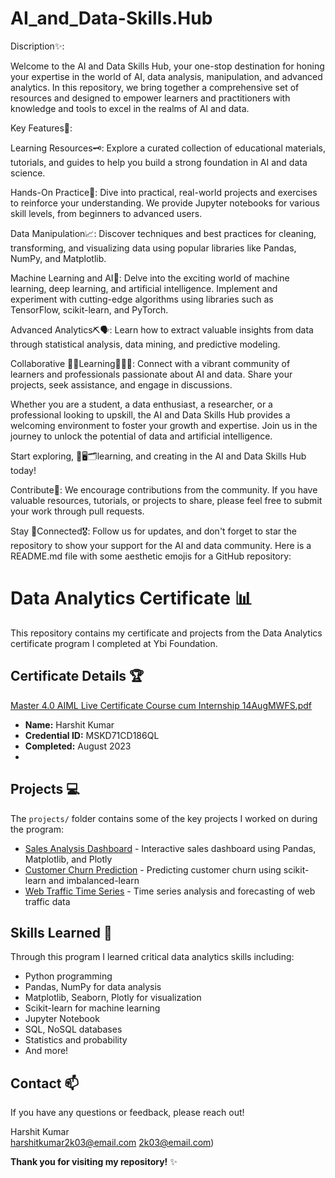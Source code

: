 # AI_and_Data-Skills.Hub

Discription✨:

Welcome to the AI and Data Skills Hub, your one-stop destination for honing your expertise in the world of AI, data analysis, manipulation, and advanced analytics. In this repository, we bring together a comprehensive set of resources and designed to empower learners and practitioners with knowledge and tools to excel in the realms of AI and data.

Key Features🎯:

Learning Resources🗝️: Explore a curated collection of educational materials, tutorials, and guides to help you build a strong foundation in AI and data science.

Hands-On Practice🤝: Dive into practical, real-world projects and exercises to reinforce your understanding. We provide Jupyter notebooks for various skill levels, from beginners to advanced users.

Data Manipulation📈: Discover techniques and best practices for cleaning, transforming, and visualizing data using popular libraries like Pandas, NumPy, and Matplotlib.

Machine Learning and AI🤖: Delve into the exciting world of machine learning, deep learning, and artificial intelligence. Implement and experiment with cutting-edge algorithms using libraries such as TensorFlow, scikit-learn, and PyTorch.

Advanced Analytics⛏️🗣️: Learn how to extract valuable insights from data through statistical analysis, data mining, and predictive modeling.

Collaborative 👨‍🏫Learning🧑‍🤝‍🧑: Connect with a vibrant community of learners and professionals passionate about AI and data. Share your projects, seek assistance, and engage in discussions.

Whether you are a student, a data enthusiast, a researcher, or a professional looking to upskill, the AI and Data Skills Hub provides a welcoming environment to foster your growth and expertise. Join us in the journey to unlock the potential of data and artificial intelligence.

Start exploring, 📑🖥️🗂️learning, and creating in the AI and Data Skills Hub today!

Contribute📝: We encourage contributions from the community. If you have valuable resources, tutorials, or projects to share, please feel free to submit your work through pull requests.

Stay 🔰Connected🎖️: Follow us for updates, and don't forget to star the repository to show your support for the AI and data community.
Here is a README.md file with some aesthetic emojis for a GitHub repository:


# Data Analytics Certificate 📊

This repository contains my certificate and projects from the Data Analytics certificate program I completed at Ybi Foundation.

## Certificate Details 🏆
[Master 4.0 AIML Live Certificate Course cum Internship 14AugMWFS.pdf](https://github.com/harshitkumar2003/AI_and_Data-Skills.Hub/files/14397047/Master.4.0.AIML.Live.Certificate.Course.cum.Internship.14AugMWFS.pdf)
- **Name:** Harshit Kumar  
- **Credential ID:** MSKD71CD186QL
- **Completed:** August 2023
- 
## Projects 💻

The `projects/` folder contains some of the key projects I worked on during the program:

- [Sales Analysis Dashboard](projects/sales-dashboard.ipynb) - Interactive sales dashboard using Pandas, Matplotlib, and Plotly
- [Customer Churn Prediction](projects/churn-prediction.ipynb) - Predicting customer churn using scikit-learn and imbalanced-learn
- [Web Traffic Time Series](projects/web-traffic-time-series.ipynb) - Time series analysis and forecasting of web traffic data

## Skills Learned 🧠

Through this program I learned critical data analytics skills including:

- Python programming
- Pandas, NumPy for data analysis
- Matplotlib, Seaborn, Plotly for visualization 
- Scikit-learn for machine learning
- Jupyter Notebook
- SQL, NoSQL databases
- Statistics and probability
- And more!

## Contact 📫

If you have any questions or feedback, please reach out!

Harshit Kumar  
[harshitkumar2k03@email.com](mailto:harshitkumar)
2k03@email.com)

**Thank you for visiting my repository!** ✨
```
